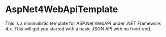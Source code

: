 # AspNet4WebApiTemplate

This is a minimalistic template for ASP.Net WebAPI under .NET Framework 4.x. 
This will get you started with a basic JSON API with no front-end.

